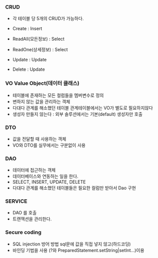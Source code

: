 ### CRUD
- 각 테이블 당 5개의 CRUD가 가능하다.

- Create : Insert

- ReadAll(모든정보) : Select

- ReadOne(상세정보) : Select

- Update : Update

- Delete : Update

### VO  Value Object(데이터 클래스)
- 테이블에 존재하는 모든 컬럼들을 멤버변수로 정의
- 변하지 않는 값을 관리하는 객체
- 다대다 관계를 해소했던 테이블 관계테이블에서는 VO가 별도로 필요하지않다
- 생성자 만들지 않는다 : 외부 솔루션에서는 기본(default) 생성자만 호출

### DTO
- 값을 전달할 때 사용하는 객체
- VO와 DTO를 실무에서는 구분없이 사용

### DAO 
- 데이터에 접근하는 객체
- 데이터베이스와 연동하는 일을 한다.
- SELECT, INSERT, UPDATE, DELETE
- 다대다 관계를 해소했던 테이블들은 필요한 컬럼만 받아서 Dao 구현

### SERVICE
- DAO 를 호출 
- 트랜잭션을 관리한다.

### Secure coding
- SQL injection 방어 방법 sql문에 값을 직접 넣지 않고(하드코딩) 
- 바인딩 기법을 사용 (?와 PreparedStatement.setString|setInt...)이용
